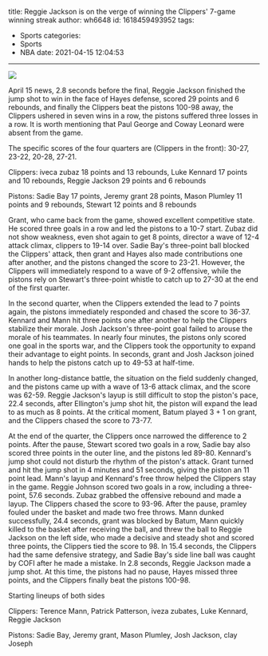 title: Reggie Jackson is on the verge of winning the Clippers' 7-game winning streak
author: wh6648
id: 1618459493952
tags: 
- Sports
categories: 
- Sports
- NBA
date: 2021-04-15 12:04:53
---
![](https://p7.itc.cn/q_70/images01/20210415/25c1dee9416d4da58d6a4644c3839b22.jpeg)


April 15 news, 2.8 seconds before the final, Reggie Jackson finished the jump shot to win in the face of Hayes defense, scored 29 points and 6 rebounds, and finally the Clippers beat the pistons 100-98 away, the Clippers ushered in seven wins in a row, the pistons suffered three losses in a row. It is worth mentioning that Paul George and Coway Leonard were absent from the game.

The specific scores of the four quarters are (Clippers in the front): 30-27, 23-22, 20-28, 27-21.

Clippers: iveca zubaz 18 points and 13 rebounds, Luke Kennard 17 points and 10 rebounds, Reggie Jackson 29 points and 6 rebounds

Pistons: Sadie Bay 17 points, Jeremy grant 28 points, Mason Plumley 11 points and 9 rebounds, Stewart 12 points and 8 rebounds

Grant, who came back from the game, showed excellent competitive state. He scored three goals in a row and led the pistons to a 10-7 start. Zubaz did not show weakness, even shot again to get 8 points, director a wave of 12-4 attack climax, clippers to 19-14 over. Sadie Bay's three-point ball blocked the Clippers' attack, then grant and Hayes also made contributions one after another, and the pistons changed the score to 23-21. However, the Clippers will immediately respond to a wave of 9-2 offensive, while the pistons rely on Stewart's three-point whistle to catch up to 27-30 at the end of the first quarter.

In the second quarter, when the Clippers extended the lead to 7 points again, the pistons immediately responded and chased the score to 36-37. Kennard and Mann hit three points one after another to help the Clippers stabilize their morale. Josh Jackson's three-point goal failed to arouse the morale of his teammates. In nearly four minutes, the pistons only scored one goal in the sports war, and the Clippers took the opportunity to expand their advantage to eight points. In seconds, grant and Josh Jackson joined hands to help the pistons catch up to 49-53 at half-time.

In another long-distance battle, the situation on the field suddenly changed, and the pistons came up with a wave of 13-6 attack climax, and the score was 62-59. Reggie Jackson's layup is still difficult to stop the piston's pace, 22.4 seconds, after Ellington's jump shot hit, the piston will expand the lead to as much as 8 points. At the critical moment, Batum played 3 + 1 on grant, and the Clippers chased the score to 73-77.

At the end of the quarter, the Clippers once narrowed the difference to 2 points. After the pause, Stewart scored two goals in a row, Sadie bay also scored three points in the outer line, and the pistons led 89-80. Kennard's jump shot could not disturb the rhythm of the piston's attack. Grant turned and hit the jump shot in 4 minutes and 51 seconds, giving the piston an 11 point lead. Mann's layup and Kennard's free throw helped the Clippers stay in the game. Reggie Johnson scored two goals in a row, including a three-point, 57.6 seconds. Zubaz grabbed the offensive rebound and made a layup. The Clippers chased the score to 93-96. After the pause, pramley fouled under the basket and made two free throws. Mann dunked successfully, 24.4 seconds, grant was blocked by Batum, Mann quickly killed to the basket after receiving the ball, and threw the ball to Reggie Jackson on the left side, who made a decisive and steady shot and scored three points, the Clippers tied the score to 98. In 15.4 seconds, the Clippers had the same defensive strategy, and Sadie Bay's side line ball was caught by COFI after he made a mistake. In 2.8 seconds, Reggie Jackson made a jump shot. At this time, the pistons had no pause, Hayes missed three points, and the Clippers finally beat the pistons 100-98.

Starting lineups of both sides

Clippers: Terence Mann, Patrick Patterson, iveza zubates, Luke Kennard, Reggie Jackson

Pistons: Sadie Bay, Jeremy grant, Mason Plumley, Josh Jackson, clay Joseph

